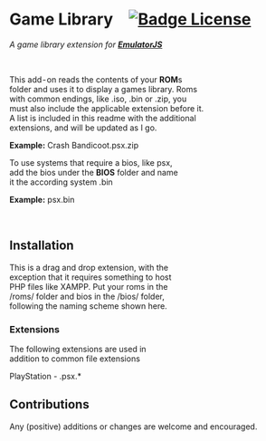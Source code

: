 
# Game Library [![Badge License]][License]

*A game library extension for* ***[EmulatorJS]***

<br>

This add - on reads the contents of your **ROM**s <br>
folder and uses it to display a games library. Roms <br>
with common endings, like .iso, .bin or .zip, you <br>
must also include the applicable extension before it. <br>
A list is included in this readme with the additional<br>
extensions, and will be updated as I go. <br>

**Example:** Crash Bandicoot.psx.zip

To use systems that require a bios, like psx, <br>
add the bios under the **BIOS** folder and name <br>
it the according system .bin <br>

**Example:** psx.bin 

<br>

## Installation

This is a drag and drop extension, with the <br>
exception that it requires something to host <br>
PHP files like XAMPP. Put your roms in the <br>
/roms/ folder and bios in the /bios/ folder, <br>
following the naming scheme shown here.


### Extensions
The following extensions are used in <br>
addition to common file extensions <br>

PlayStation - .psx.*

## Contributions

Any (positive) additions or changes are welcome and encouraged.


<!----------------------------------------------------------------------------->

[Badge License]: https://img.shields.io/badge/license-GPL-blue

[EmulatorJS]: https://github.com/ElectronicsArchiver/emulatorjs

[`Library.php`]: Source/Library.php

[License]: #
                
